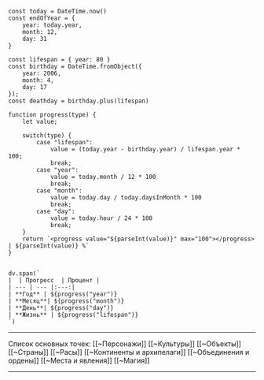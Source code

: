 
```dataviewjs
const today = DateTime.now()
const endOfYear = {
    year: today.year,
    month: 12,
    day: 31
}

const lifespan = { year: 80 } 
const birthday = DateTime.fromObject({
    year: 2006,
    month: 4,
    day: 17
});
const deathday = birthday.plus(lifespan)

function progress(type) {
    let value;
    
    switch(type) {
        case "lifespan": 
            value = (today.year - birthday.year) / lifespan.year * 100;
            break;
        case "year":
            value = today.month / 12 * 100
            break;
        case "month":
            value = today.day / today.daysInMonth * 100
            break;
        case "day":
            value = today.hour / 24 * 100
            break;
    }
    return `<progress value="${parseInt(value)}" max="100"></progress> | ${parseInt(value)} %`
}


dv.span(`
|  | Прогресс  | Процент |
| --- | --- |:---:|
| **Год** | ${progress("year")}
| **Месяц**| ${progress("month")}
| **День**| ${progress("day")}
| **Жизнь** | ${progress("lifespan")}
`)
```
---

Список основных точек:
[[~Персонажи]]
[[~Культуры]]
[[~Объекты]]
[[~Страны]]
[[~Расы]]
[[~Континенты и архипелаги]]
[[~Объединения и ордены]]
[[~Места и явления]]
[[~Магия]]

---
